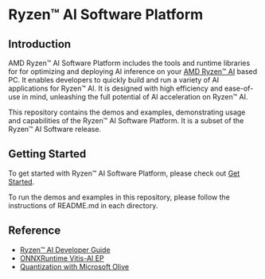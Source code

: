 # Ryzen™ AI Software Platform

## Introduction

AMD Ryzen™ AI Software Platform includes the tools and runtime libraries for for optimizing and deploying AI inference on your [AMD Ryzen™ AI](https://www.amd.com/en/products/ryzen-ai) based PC. It enables developers to quickly build and run a variety of AI applications for Ryzen™ AI. It is designed with high efficiency and ease-of-use in mind, unleashing the full potential of AI acceleration on Ryzen™ AI.

This repository contains the demos and examples, demonstrating usage and capabilities of the Ryzen™ AI Software Platform. It is a subset of the Ryzen™ AI Software release.

    
## Getting Started

To get started with Ryzen™ AI Software Platform, please check out [Get Started](https://pages.gitenterprise.xilinx.com/udayd/RyzenAI/html/inst.html).  
    
To run the demos and examples in this repository, please follow the instructions of README.md in each directory. 

## Reference

- [Ryzen™ AI Developer Guide](https://pages.gitenterprise.xilinx.com/udayd/RyzenAI/html/index.html)
- [ONNXRuntime Vitis-AI EP](https://onnxruntime.ai/docs/execution-providers/community-maintained/Vitis-AI-ExecutionProvider.html)
- [Quantization with Microsoft Olive](https://github.com/microsoft/Olive/tree/main/examples/resnet#resnet-optimization-with-vitis-ai-ptq-on-amd-dpu)

